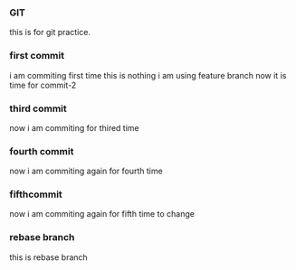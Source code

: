 ### GIT
this is for git practice.

### first commit
i am commiting first time
this is nothing
i am using feature branch
now it is time for commit-2

### third commit
now i am commiting for thired time

### fourth commit
now i am commiting again for fourth time

### fifthcommit
now i am commiting again for fifth time
to change

### rebase branch
this is rebase branch